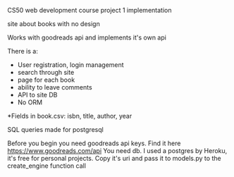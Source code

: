 CS50 web development course project 1 implementation

site about books with no design

Works with goodreads api and implements it's own api

There is a:

* User registration, login management
* search through site
* page for each book
* ability to leave comments
* API to site DB
* No ORM

*Fields in book.csv: isbn, title, author, year

SQL queries made for postgresql

Before you begin you need goodreads api keys. Find it here https://www.goodreads.com/api
You need db. I used a postgres by Heroku, it's free for personal projects. 
Copy it's uri and pass it to models.py to the create_engine function call


